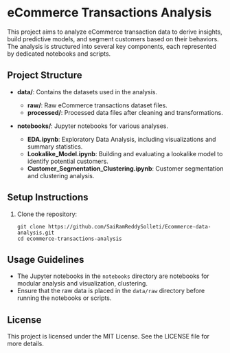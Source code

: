 # eCommerce Transactions Analysis

This project aims to analyze eCommerce transaction data to derive insights, build predictive models, and segment customers based on their behaviors. The analysis is structured into several key components, each represented by dedicated notebooks and scripts.

## Project Structure

- **data/**: Contains the datasets used in the analysis.
  - **raw/**: Raw eCommerce transactions dataset files.
  - **processed/**: Processed data files after cleaning and transformations.

- **notebooks/**: Jupyter notebooks for various analyses.
  - **EDA.ipynb**: Exploratory Data Analysis, including visualizations and summary statistics.
  - **Lookalike_Model.ipynb**: Building and evaluating a lookalike model to identify potential customers.
  - **Customer_Segmentation_Clustering.ipynb**: Customer segmentation and clustering analysis.

## Setup Instructions

1. Clone the repository:
   ```
   git clone https://github.com/SaiRamReddySolleti/Ecommerce-data-analysis.git
   cd ecommerce-transactions-analysis
   ```


## Usage Guidelines
- The Jupyter notebooks in the `notebooks` directory are notebooks for modular analysis and visualization, clustering.
- Ensure that the raw data is placed in the `data/raw` directory before running the notebooks or scripts.

## License

This project is licensed under the MIT License. See the LICENSE file for more details.
